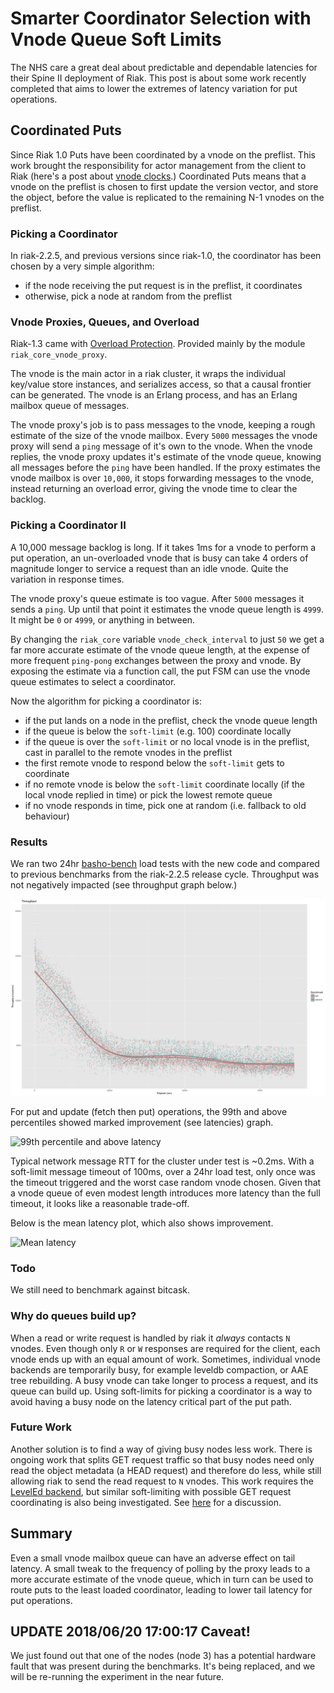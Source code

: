 # Smarter Coordinator Selection with Vnode Queue Soft Limits

The NHS care a great deal about predictable and dependable latencies
for their Spine II deployment of Riak. This post is about some work
recently completed that aims to lower the extremes of latency
variation for put operations.


## Coordinated Puts

Since Riak 1.0 Puts have been coordinated by a vnode on the
preflist. This work brought the responsibility for actor management
from the client to Riak (here's a post about
[vnode clocks](http://basho.com/posts/technical/vector-clocks-revisited/).)
Coordinated Puts means that a vnode on the preflist is chosen to first
update the version vector, and store the object, before the value is
replicated to the remaining N-1 vnodes on the preflist.

### Picking a Coordinator

In riak-2.2.5, and previous versions since riak-1.0, the coordinator
has been chosen by a very simple algorithm:

- if the node receiving the put request is in the preflist, it
  coordinates
- otherwise, pick a node at random from the preflist

### Vnode Proxies, Queues, and Overload

Riak-1.3 came with
[Overload Protection](https://github.com/basho/riak/blob/develop/releasenotes/riak-1.3.md#overload-protection--work-shedding). Provided
mainly by the module `riak_core_vnode_proxy`.

The vnode is the main actor in a riak cluster, it wraps the individual
key/value store instances, and serializes access, so that a causal
frontier can be generated. The vnode is an Erlang process, and has an
Erlang mailbox queue of messages.

The vnode proxy's job is to pass messages to the vnode, keeping a
rough estimate of the size of the vnode mailbox. Every `5000` messages
the vnode proxy will send a `ping` message of it's own to the
vnode. When the vnode replies, the vnode proxy updates it's estimate
of the vnode queue, knowing all messages before the `ping` have been
handled. If the proxy estimates the vnode mailbox is over `10,000`, it
stops forwarding messages to the vnode, instead returning an overload
error, giving the vnode time to clear the backlog.

### Picking a Coordinator II

A 10,000 message backlog is long. If it takes 1ms for a vnode to
perform a put operation, an un-overloaded vnode that is busy can take
4 orders of magnitude longer to service a request than an idle
vnode. Quite the variation in response times.

The vnode proxy's queue estimate is too vague. After `5000` messages
it sends a `ping`. Up until that point it estimates the vnode queue
length is `4999`. It might be `0` or `4999`, or anything in between.

By changing the `riak_core` variable `vnode_check_interval` to just
`50` we get a far more accurate estimate of the vnode queue length, at
the expense of more frequent `ping-pong` exchanges between the proxy
and vnode. By exposing the estimate via a function call, the put FSM
can use the vnode queue estimates to select a coordinator.

Now the algorithm for picking a coordinator is:

- if the put lands on a node in the preflist, check the vnode queue
  length
- if the queue is below the `soft-limit` (e.g. 100) coordinate locally
- if the queue is over the `soft-limit` or no local vnode is in the
  preflist, cast in parallel to the remote vnodes in the preflist
- the first remote vnode to respond below the `soft-limit` gets to coordinate
- if no remote vnode is below the `soft-limit` coordinate locally (if
  the local vnode replied in time) or pick the lowest remote queue
- if no vnode responds in time, pick one at random (i.e. fallback to
  old behaviour)

### Results

We ran two 24hr [basho-bench]() load tests with the new code and
compared to previous benchmarks from the riak-2.2.5 release
cycle. Throughput was not negatively impacted (see throughput graph
below.)

![Comparing Throughput](throughput.png "Comparative throughput")

For put and update (fetch then put) operations, the 99th and above
percentiles showed marked improvement (see latencies) graph.

![99th percentile and above latency](put-latency-tail.png "Comparative
 99th latency")

Typical network message RTT for the cluster under test is ~0.2ms. With
a soft-limit message timeout of 100ms, over a 24hr load test, only
once was the timeout triggered and the worst case random vnode
chosen. Given that a vnode queue of even modest length introduces more
latency than the full timeout, it looks like a reasonable trade-off.

Below is the mean latency plot, which also shows improvement.

![Mean latency](put-latency-mean.png "Comparative
 mean latency")


### Todo

We still need to benchmark against bitcask.

### Why do queues build up?

When a read or write request is handled by riak it _always_ contacts
`N` vnodes. Even though only `R` or `W` responses are required for the
client, each vnode ends up with an equal amount of work. Sometimes,
individual vnode backends are temporarily busy, for example leveldb
compaction, or AAE tree rebuilding. A busy vnode can take longer to
process a request, and its queue can build up. Using soft-limits for
picking a coordinator is a way to avoid having a busy node on the
latency critical part of the put path.

### Future Work

Another solution is to find a way of giving busy nodes less
work. There is ongoing work that splits GET request traffic so that
busy nodes need only read the object metadata (a HEAD request) and
therefore do less, while still allowing riak to send the read request
to `N` vnodes. This work requires the
[LevelEd backend](https://github.com/martinsumner/leveled), but
similar soft-limiting with possible GET request coordinating is also
being investigated. See
[here](https://github.com/martinsumner/leveled/blob/master/docs/FUTURE.md#n-heads-1-get-or-1-get-n-1-heads)
for a discussion.

## Summary

Even a small vnode mailbox queue can have an adverse effect on tail
latency. A small tweak to the frequency of polling by the proxy leads
to a more accurate estimate of the vnode queue, which in turn can be
used to route puts to the least loaded coordinator, leading to lower
tail latency for put operations.

## UPDATE 2018/06/20 17:00:17 Caveat!

We just found out that one of the nodes (node 3) has a potential
hardware fault that was present during the benchmarks. It's being
replaced, and we will be re-running the experiment in the near future.

